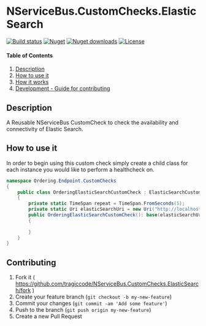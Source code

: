 # NServiceBus.CustomChecks.ElasticSearch

[![Build status](https://img.shields.io/appveyor/build/TraGicCode/NServiceBus-CustomChecks-ElasticSearch/master)](https://ci.appveyor.com/project/TraGicCode/NServiceBus-CustomChecks-ElasticSearch)
[![Nuget](https://img.shields.io/nuget/v/NServiceBus.CustomChecks.ElasticSearch)](https://www.nuget.org/packages/NServiceBus.CustomChecks.ElasticSearch)
[![Nuget downloads](https://img.shields.io/nuget/dt/NServiceBus.CustomChecks.ElasticSearch)](https://www.nuget.org/packages/NServiceBus.CustomChecks.ElasticSearch)
[![License](https://img.shields.io/github/license/TraGicCode/NServiceBus.CustomChecks.ElasticSearch.svg)](https://github.com/TraGicCode/NServiceBus.CustomChecks.ElasticSearch/blob/master/LICENSE)

#### Table of Contents

1. [Description](#description)
1. [How to use it](#how-to-use-it)
1. [How it works](#how-it-works)
1. [Development - Guide for contributing](#contributing)

## Description

A Reusable NServiceBus CustomCheck to check the availability and connectivity of Elastic Search.

## How to use it

In order to begin using this custom check simply create a child class for each instance you would like to perform a healthcheck on.

```c#
namespace Ordering.Endpoint.CustomChecks
{
    public class OrderingElasticSearchCustomCheck : ElasticSearchCustomCheck
    {
        private static TimeSpan repeat = TimeSpan.FromSeconds(5);
        private static Uri elasticSearchUri = new Uri("http://localhost:9200");
        public OrderingElasticSearchCustomCheck(): base(elasticSearchUri, repeat)
        {
        
        }
    }
}
```

## Contributing

1. Fork it ( <https://github.com/tragiccode/NServiceBus.CustomChecks.ElasticSearch/fork> )
1. Create your feature branch (`git checkout -b my-new-feature`)
1. Commit your changes (`git commit -am 'Add some feature'`)
1. Push to the branch (`git push origin my-new-feature`)
1. Create a new Pull Request